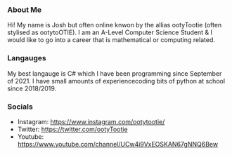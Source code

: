 ### About Me
Hi! My name is Josh but often online knwon by the allias ootyTootie (often stylised as ootytoOTIE). I am an A-Level Computer Science Student & I would like to go into a career that is mathematical or computing related. 

### Langauges
My best langauge is C# which I have been programming since September of 2021. I have small amounts of experiencecoding bits of python at school since 2018/2019. 

### Socials
- Instagram: https://www.instagram.com/ootytootie/
- Twitter: https://twitter.com/ootyTootie
- Youtube: https://www.youtube.com/channel/UCw4i9VxEOSKAN67gNNQ6Bew
